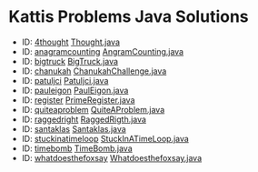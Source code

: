 # Kattis Problems Java Solutions

- ID: [4thought](https://open.kattis.com/problems/4thought) [Thought.java](src/kattis/Thought.java)  
- ID: [anagramcounting](https://open.kattis.com/problems/anagramcounting) [AngramCounting.java](src/kattis/anagramcounting.java) 
- ID: [bigtruck](https://open.kattis.com/problems/bigtruck) [BigTruck.java](src/kattis/truck/dijkstra/BigTruck.java)  
- ID: [chanukah](https://open.kattis.com/problems/4thought) [ChanukahChallenge.java](src/kattis/ChanukahChallenge.java)  
- ID: [patuljci](https://open.kattis.com/problems/patuljci) [Patuljci.java](src/kattis/Patuljci.java)  
- ID: [pauleigon](https://open.kattis.com/problems/pauleigon) [PaulEigon.java](src/kattis/PaulEigon.java)
- ID: [register](https://open.kattis.com/problems/register) [PrimeRegister.java](src/kattis/PrimeRegister.java)
- ID: [quiteaproblem](https://open.kattis.com/problems/quiteaproblem) [QuiteAProblem.java](src/kattis/QuiteAProblem.java)
- ID: [raggedright](https://open.kattis.com/problems/raggedright) [RaggedRigth.java](src/kattis/RaggedRigth.java)
- ID: [santaklas](https://open.kattis.com/problems/santaklas) [Santaklas.java](src/kattis/Santaklas.java)
- ID: [stuckinatimeloop](https://open.kattis.com/problems/stuckinatimeloop) [StuckInATimeLoop.java](src/kattis/StuckInATimeLoop.java)
- ID: [timebomb](https://open.kattis.com/problems/timebomb) [TimeBomb.java](src/kattis/TimeBomb.java)
- ID: [whatdoesthefoxsay](https://open.kattis.com/problems/whatdoesthefoxsay) [Whatdoesthefoxsay.java](src/kattis/Whatdoesthefoxsay.java)
